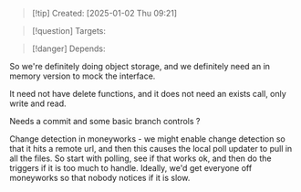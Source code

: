 
>[!tip] Created: [2025-01-02 Thu 09:21]

>[!question] Targets: 

>[!danger] Depends: 

So we're definitely doing object storage, and we definitely need an in memory version to mock the interface.

It need not have delete functions, and it does not need an exists call, only write and read.

Needs a commit and some basic branch controls ?


Change detection in moneyworks - we might enable change detection so that it hits a remote url, and then this causes the local poll updater to pull in all the files.  So start with polling, see if that works ok, and then do the triggers if it is too much to handle.  Ideally, we'd get everyone off moneyworks so that nobody notices if it is slow.